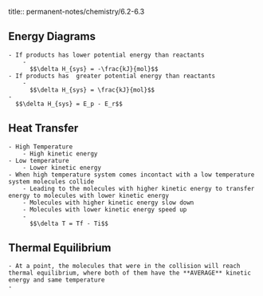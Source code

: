 title:: permanent-notes/chemistry/6.2-6.3

## Energy Diagrams
	- If products has lower potential energy than reactants
		-
		  $$\delta H_{sys} = -\frac{kJ}{mol}$$
	- If products has  greater potential energy than reactants
		-
		  $$\delta H_{sys} = \frac{kJ}{mol}$$
	-
	  $$\delta H_{sys} = E_p - E_r$$
## Heat Transfer
	- High Temperature
		- High kinetic energy
	- Low temperature
		- Lower kinetic energy
	- When high temperature system comes incontact with a low temperature system molecules collide
		- Leading to the molecules with higher kinetic energy to transfer energy to molecules with lower kinetic energy
		- Molecules with higher kinetic energy slow down
		- Molecules with lower kinetic energy speed up
		-
		  $$\delta T = Tf - Ti$$
## Thermal Equilibrium
	- At a point, the molecules that were in the collision will reach thermal equilibrium, where both of them have the **AVERAGE** kinetic energy and same temperature
	-